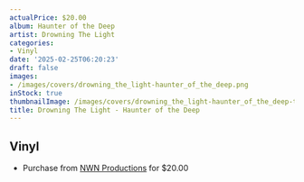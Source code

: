 ```yaml
---
actualPrice: $20.00
album: Haunter of the Deep
artist: Drowning The Light
categories:
- Vinyl
date: '2025-02-25T06:20:23'
draft: false
images:
- /images/covers/drowning_the_light-haunter_of_the_deep.png
inStock: true
thumbnailImage: /images/covers/drowning_the_light-haunter_of_the_deep-thumb.png
title: Drowning The Light - Haunter of the Deep
---
```


## Vinyl
* Purchase from [NWN Productions](http://shop.nwnprod.com/index.php?route=product/product&path=75&product_id=52258&sort=pd.name&order=ASC) for $20.00
